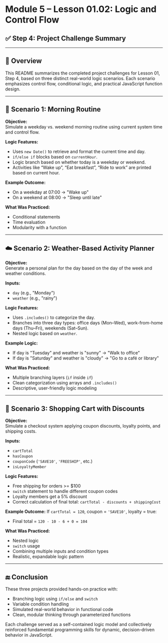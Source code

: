 # Module 5 – Lesson 01.02: Logic and Control Flow
## ✅ Step 4: Project Challenge Summary

---

## 🏁 Overview

This README summarizes the completed project challenges for Lesson 01, Step 4, based on three distinct real-world logic scenarios. Each scenario emphasizes control flow, conditional logic, and practical JavaScript function design.

---

## 📘 Scenario 1: Morning Routine

**Objective:**  
Simulate a weekday vs. weekend morning routine using current system time and control flow.

**Logic Features:**
- Uses `new Date()` to retrieve and format the current time and day.
- `if/else if` blocks based on `currentHour`.
- Logic branch based on whether today is a weekday or weekend.
- Activities like “Wake up”, “Eat breakfast”, “Ride to work” are printed based on current hour.

**Example Outcome:**
- On a weekday at 07:00 → "Wake up"
- On a weekend at 08:00 → "Sleep until late"

**What Was Practiced:**
- Conditional statements
- Time evaluation
- Modularity with a function

---

## ☁️ Scenario 2: Weather-Based Activity Planner

**Objective:**  
Generate a personal plan for the day based on the day of the week and weather conditions.

**Inputs:**
- `day` (e.g., "Monday")
- `weather` (e.g., "rainy")

**Logic Features:**
- Uses `.includes()` to categorize the day.
- Branches into three day types: office days (Mon–Wed), work-from-home days (Thu–Fri), weekends (Sat–Sun).
- Nested logic based on `weather`.

**Example Logic:**
- If day is "Tuesday" and weather is "sunny" → "Walk to office"
- If day is "Saturday" and weather is "cloudy" → "Go to a café or library"

**What Was Practiced:**
- Multiple branching layers (`if` inside `if`)
- Clean categorization using arrays and `.includes()`
- Descriptive, user-friendly logic modeling

---

## 🛒 Scenario 3: Shopping Cart with Discounts

**Objective:**  
Simulate a checkout system applying coupon discounts, loyalty points, and shipping costs.

**Inputs:**
- `cartTotal`
- `hasCoupon`
- `couponCode` (`'SAVE10'`, `'FREESHIP'`, etc.)
- `isLoyaltyMember`

**Logic Features:**
- Free shipping for orders >= $100
- `switch` statement to handle different coupon codes
- Loyalty members get a 5% discount
- Correct calculation of final total: `cartTotal - discounts + shippingCost`

**Example Outcome:**
If `cartTotal = 120`, coupon = `'SAVE10'`, loyalty = true:
- Final total = `120 - 10 - 6 + 0 = 104`

**What Was Practiced:**
- Nested logic
- `switch` usage
- Combining multiple inputs and condition types
- Realistic, expandable logic pattern

---

## 🔚 Conclusion

These three projects provided hands-on practice with:
- Branching logic using `if/else` and `switch`
- Variable condition handling
- Simulated real-world behavior in functional code
- Clean, modular thinking through parameterized functions

Each challenge served as a self-contained logic model and collectively reinforced fundamental programming skills for dynamic, decision-driven behavior in JavaScript.
